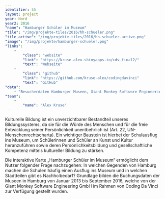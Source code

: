 ```yaml
---
identifier: 55
layout: project
year: Nord
year2: 2016
"name": "Hamburger Schüler im Museum"
"tile": "/img/projekte-tiles/2016/hh-schueler.png"
"tile_active": "/img/projekte-tiles/2016/hh-schueler-active.png"
"image": "/img/projekte/hamburger-schueler.png"
"links":
    -
        "class": "website"
        "link": "https://kruse-alex.shinyapps.io/cdv_final2/"
        "text": "Webseite"
    -
        "class": "github"
        "link": "https://github.com/kruse-alex/codingdavinci"
        "text": "GitHub"
"data":
    - "Besucherdaten Hamburger Museen, Giant Monkey Software Engineering GmbH/Stiftung Historische Museen Hamburg"
"team":
    -
        "name": "Alex Kruse"
---
```

Kulturelle Bildung ist ein unverzichtbarer Bestandteil unseres Bildungssystems, da sie für die Würde des Menschen und für die freie Entwicklung seiner Persönlichkeit unentbehrlich ist (Art. 22, UN-Menschenrechtscharta). Ein wichtiger Baustein ist hierbei der Schulausflug ins Museum, um Schülerinnen und Schüler an Kunst und Kultur heranzuführen sowie deren Persönlichkeitsbildung und gesellschaftliche Kompetenz mittels kultureller Bildung zu stärken.

Die interaktive Karte „Hamburger Schüler im Museum“ ermöglicht dem Nutzer folgender Frage nachzugehen: In welchen Gegenden von Hamburg machen die Schulen häufig einen Ausflug ins Museum und in welchen Stadtteilen gibt es Nachholbedarf? Grundlage bilden die Buchungsdaten der Museen in Hamburg von Januar 2013 bis September 2016, welche von der Giant Monkey Software Engineering GmbH im Rahmen von Coding Da Vinci zur Verfügung gestellt wurden.
